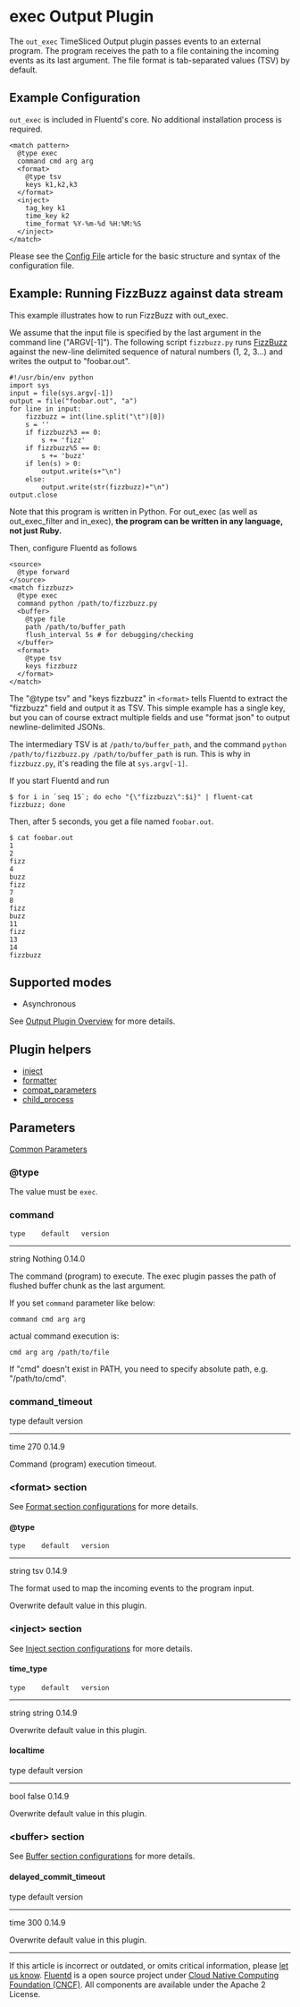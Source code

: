 # exec Output Plugin

The `out_exec` TimeSliced Output plugin passes events to an external
program. The program receives the path to a file containing the incoming
events as its last argument. The file format is tab-separated values
(TSV) by default.


## Example Configuration

`out_exec` is included in Fluentd's core. No additional installation
process is required.

``` {.CodeRay}
<match pattern>
  @type exec
  command cmd arg arg
  <format>
    @type tsv
    keys k1,k2,k3
  </format>
  <inject>
    tag_key k1
    time_key k2
    time_format %Y-%m-%d %H:%M:%S
  </inject>
</match>
```

Please see the [Config File](/configuration/config-file.md) article for the basic
structure and syntax of the configuration file.


## Example: Running FizzBuzz against data stream

This example illustrates how to run FizzBuzz with out\_exec.

We assume that the input file is specified by the last argument in the
command line ("ARGV\[-1\]"). The following script `fizzbuzz.py` runs
[FizzBuzz](http://en.wikipedia.org/wiki/Fizz_buzz) against the new-line
delimited sequence of natural numbers (1, 2, 3...) and writes the output
to "foobar.out".

``` {.CodeRay}
#!/usr/bin/env python
import sys
input = file(sys.argv[-1])
output = file("foobar.out", "a")
for line in input:
    fizzbuzz = int(line.split("\t")[0])
    s = ''
    if fizzbuzz%3 == 0:
        s += 'fizz'
    if fizzbuzz%5 == 0:
        s += 'buzz'
    if len(s) > 0:
        output.write(s+"\n")
    else:
        output.write(str(fizzbuzz)+"\n")
output.close
```

Note that this program is written in Python. For out\_exec (as well as
out\_exec\_filter and in\_exec), **the program can be written in any
language, not just Ruby.**

Then, configure Fluentd as follows

``` {.CodeRay}
<source>
  @type forward
</source>
<match fizzbuzz>
  @type exec
  command python /path/to/fizzbuzz.py
  <buffer>
    @type file
    path /path/to/buffer_path
    flush_interval 5s # for debugging/checking
  </buffer>
  <format>
    @type tsv
    keys fizzbuzz
  </format>
</match>
```

The "\@type tsv" and "keys fizzbuzz" in `<format>` tells Fluentd to
extract the "fizzbuzz" field and output it as TSV. This simple example
has a single key, but you can of course extract multiple fields and use
"format json" to output newline-delimited JSONs.

The intermediary TSV is at `/path/to/buffer_path`, and the command
`python /path/to/fizzbuzz.py /path/to/buffer_path` is run. This is why
in `fizzbuzz.py`, it's reading the file at `sys.argv[-1]`.

If you start Fluentd and run

``` {.CodeRay}
$ for i in `seq 15`; do echo "{\"fizzbuzz\":$i}" | fluent-cat fizzbuzz; done
```

Then, after 5 seconds, you get a file named `foobar.out`.

``` {.CodeRay}
$ cat foobar.out
1
2
fizz
4
buzz
fizz
7
8
fizz
buzz
11
fizz
13
14
fizzbuzz
```


## Supported modes

-   Asynchronous

See [Output Plugin Overview](/plugins/output/README.md) for more details.


## Plugin helpers

-   [inject](/articles/api-plugin-helper-inject.md)
-   [formatter](/articles/api-plugin-helper-formatter.md)
-   [compat\_parameters](/articles/api-plugin-helper-compat_parameters.md)
-   [child\_process](/articles/api-plugin-helper-child_process.md)


## Parameters

[Common Parameters](/configuration/plugin-common-parameters.md)

### @type

The value must be `exec`.


### command

    type    default   version
  -------- --------- ---------
   string   Nothing   0.14.0

The command (program) to execute. The exec plugin passes the path of
flushed buffer chunk as the last argument.

If you set `command` parameter like below:

``` {.CodeRay}
command cmd arg arg
```

actual command execution is:

``` {.CodeRay}
cmd arg arg /path/to/file
```

If \"cmd\" doesn't exist in PATH, you need to specify absolute path,
e.g. \"/path/to/cmd\".


### command\_timeout

   type   default   version
  ------ --------- ---------
   time     270     0.14.9

Command (program) execution timeout.


### \<format\> section

See [Format section configurations](/configuration/format-section.md) for more details.

#### @type

    type    default   version
  -------- --------- ---------
   string     tsv     0.14.9

The format used to map the incoming events to the program input.

Overwrite default value in this plugin.


### \<inject\> section

See [Inject section configurations](/articles/inject-section.md) for more details.

#### time\_type

    type    default   version
  -------- --------- ---------
   string   string    0.14.9

Overwrite default value in this plugin.

#### localtime

   type   default   version
  ------ --------- ---------
   bool    false    0.14.9

Overwrite default value in this plugin.

### &lt;buffer&gt; section

See [Buffer section configurations](/configuration/buffer-section.md) for more details.

#### delayed\_commit\_timeout

   type   default   version
  ------ --------- ---------
   time     300     0.14.9

Overwrite default value in this plugin.


------------------------------------------------------------------------

If this article is incorrect or outdated, or omits critical information, please [let us know](https://github.com/fluent/fluentd-docs/issues?state=open).
[Fluentd](http://www.fluentd.org/) is a open source project under [Cloud Native Computing Foundation (CNCF)](https://cncf.io/). All components are available under the Apache 2 License.
